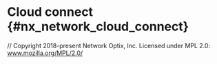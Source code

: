 # Cloud connect {#nx_network_cloud_connect}

// Copyright 2018-present Network Optix, Inc. Licensed under MPL 2.0: www.mozilla.org/MPL/2.0/
